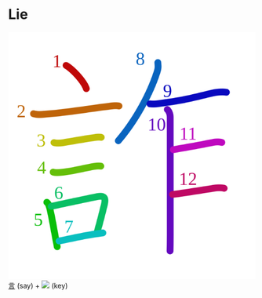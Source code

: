 # Lie
![詐](../kanji-colorize/8a50.svg)
[言](言.md) (say) + ![](http://www.kanjidamage.com/assets/radsmall/bamboo-key-e6667093a1803993f71fc86f74c58f64bd4b71f8395b26fc927835840d7c6113.jpg) (key)